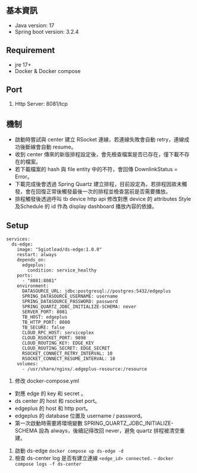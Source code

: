 ## 基本資訊

*   Java version: 17
*   Spring boot version: 3.2.4

## Requirement

*   jre 17+
*   Docker &amp; Docker compose

## Port

1.  Http Server: 8081/tcp

## 機制

*   啟動時嘗試與 center 建立 RSocket 連線，若連線失敗會自動 retry，連線成功後斷線會自動 resume。
*   收到 center 傳來的新版排程設定後，會先檢查檔案是否已存在，僅下載不存在的檔案。
*   若下載檔案的 hash 與 file entity 中的不符，會回傳 DownlinkStatus = Error。
*   下載完成後會透過 Spring Quartz 建立排程，目前設定為，若排程因故未觸發，會在回復正常後觸發最後一次的排程並檢查當前是否需要播放。
*   排程觸發後透過呼叫 tb device http api 修改對應 device 的 attributes Style 及Schedule 的 id 作為 display dashboard 播放內容的依據。

## Setup

```
services:
  ds-edge:
    image: "5giotlead/ds-edge:1.0.0"
    restart: always
    depends_on:
      edgeplus:
        condition: service_healthy
    ports:
      - "8081:8081"
    environment:
      DATASOURCE_URL: jdbc:postgresql://postgres:5432/edgeplus
      SPRING_DATASOURCE_USERNAME: username
      SPRING_DATASOURCE_PASSWORD: password
      SPRING_QUARTZ_JDBC_INITIALIZE-SCHEMA: never
      SERVER_PORT: 8081
      TB_HOST: edgeplus
      TB_HTTP_PORT: 8080
      TB_SECURE: false
      CLOUD_RPC_HOST: serviceplex
      CLOUD_RSOCKET_PORT: 9898
      CLOUD_ROUTING_KEY: EDGE_KEY
      CLOUD_ROUTING_SECRET: EDGE_SECRET
      RSOCKET_CONNECT_RETRY_INTERVAL: 10
      RSOCKET_CONNECT_RESUME_INTERVAL: 10
    volumes:
      - /usr/share/nginx/.edgeplus-resource:/resource
```

1.  修改 docker-compose.yml

*   對應 edge 的 key 和 secret 。
*   ds center 的 host 和 rsocket port。
*   edgeplus 的 host 和 http port。
*   edgeplus 的 database 位置及 username / password。
*   第一次啟動時需要將環境變數 SPRING_QUARTZ_JDBC_INITIALIZE-SCHEMA 設為 always，後續記得改回 never，避免 quartz 排程被清空重建。

1.  啟動 ds-edge `docker compose up ds-edge -d`
2.  檢查 ds-center log 是否有建立連線 `<edge_id> connected.` - `docker compose logs -f ds-center`